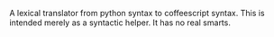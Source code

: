 
A lexical translator from python syntax to coffeescript syntax. This is
intended merely as a syntactic helper. It has no real smarts.
